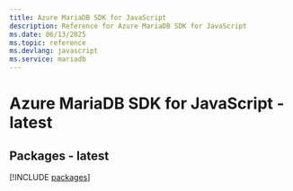 ```yaml
---
title: Azure MariaDB SDK for JavaScript
description: Reference for Azure MariaDB SDK for JavaScript
ms.date: 06/13/2025
ms.topic: reference
ms.devlang: javascript
ms.service: mariadb
---
```

# Azure MariaDB SDK for JavaScript - latest
## Packages - latest
[!INCLUDE [packages](mariadb-index.md)]